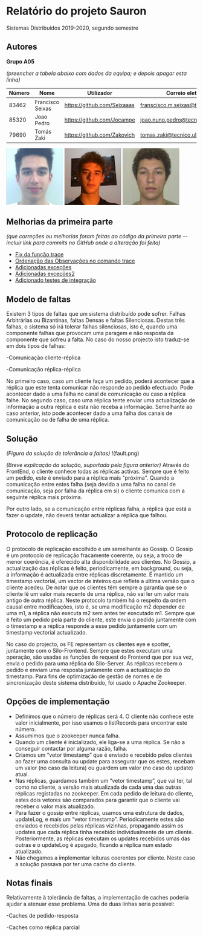 # Relatório do projeto Sauron

Sistemas Distribuídos 2019-2020, segundo semestre


## Autores
 
**Grupo A05**


*(preencher a tabela abaixo com dados da equipa; e depois apagar esta linha)*  

| Número | Nome              | Utilizador                       | Correio eletrónico                  |
| -------|-------------------|----------------------------------| ------------------------------------|
| 83462  | Francisco Seixas| <https://github.com/Seixaaas>  | <franscisco.m.seixas@tecnico.ulisboa.pt>|
| 85320  | 	Joao Pedro     | <https://github.com/Jocampe>     | <joao.nuno.pedro@tecnico.ulisboa.pt>  |
| 79690  | Tomás Zaki     | <https://github.com/Zakovich> | <tomas.zaki@tecnico.ulisboa.pt>           |

 
![Francisco Seixas](francisco.png) ![Joao Pedro](joao.png) ![Tomas Zaki](tomas.png)


## Melhorias da primeira parte

_(que correções ou melhorias foram feitas ao código da primeira parte -- incluir link para commits no GitHub onde a alteração foi feita)_

- [Fix da função trace](https://github.com/tecnico-distsys/A05-Sauron/commit/74cc2c0d91f2f4986c9b2244ae995f106d1ac5f5)
- [Ordenação das Observações no comando trace](https://github.com/tecnico-distsys/A05-Sauron/commit/74cc2c0d91f2f4986c9b2244ae995f106d1ac5f5)
- [Adicionadas exceções](https://github.com/tecnico-distsys/A05-Sauron/commit/a68bc60ed5657eb47b741df4009044dc59a4931e)
- [Adicionadas exceções2](https://github.com/tecnico-distsys/A05-Sauron/commit/cae3cedf80e120cfd362a764e3365843121b50e1)
- [Adicionado testes de integração](https://github.com/tecnico-distsys/A05-Sauron/commit/cae3cedf80e120cfd362a764e3365843121b50e1)

## Modelo de faltas

Existem 3 tipos de faltas que um sistema distribuído pode sofrer. 
Falhas Arbitrárias ou Bizantinas, faltas Densas e faltas Silenciosas. Destas três falhas, o sistema só irá tolerar falhas silenciosas, isto é, quando uma componente falhas que provocam uma paragem e não resposta da componente que sofreu a falta.
No caso do nosso projecto isto traduz-se em dois tipos de falhas:

-Comunicação cliente-réplica

-Comunicação réplica-réplica

No primeiro caso, caso um cliente faça um pedido, poderá acontecer que a réplica que este tenta comunicar não responde ao pedido efectuado. Pode acontecer dado a uma falha no canal de comunicação ou caso a réplica falhe.
No segundo caso, caso uma réplica tente enviar uma actualização de informação a outra réplica e esta não receba a informação. Semelhante ao caso anterior, isto pode acontecer dado a uma falha dos canais de comunicação ou de falha de uma réplica.


## Solução

_(Figura da solução de tolerância a faltas)_
!(fault.png)

_(Breve explicação da solução, suportada pela figura anterior)_
Através do FrontEnd, o cliente conhece todas as réplicas activas. Sempre que é feito um pedido, este é enviado para a réplica mais "próxima". Quando a comunicação entre estes falha (seja devido a uma falha no canal de comunicação, seja por falha da réplica em si) o cliente comunica com a seguinte réplica mais próxima.

Por outro lado, se a comunicação entre réplicas falha, a réplica que está a fazer o update, não deverá tentar actualizar a réplica que falhou. 

## Protocolo de replicação

O protocolo de replicação escolhido é um semelhante ao Gossip. O Gossip é um protocolo de replicação fracamente coerente, ou seja, a troco de menor coerência, é oferecido alta disponibilidade aos clientes. 
No Gossip, a actualização das réplicas é feito, periodicamente, em background, ou seja, a informação é actualizada entre réplicas discretamente. 
É mantido um timestamp vectorial, um vector de inteiros que reflete a última versão que o cliente acedeu.
De notar que os clientes têm sempre a garantia que se o cliente lê um valor mais recente de uma réplica, não vai ler um valor mais antigo de outra réplica.
Neste protocolo também há o respeito da ordem causal entre modificações, isto é, se uma modificação m2 depender de uma m1, a réplica não executa m2 sem antes ter executado m1.
Sempre que é feito um pedido pela parte do cliente, este envia o pedido juntamente com o timestamp e a réplica responde a esse pedido juntamente com um timestamp vectorial actualizado.

No caso do projecto, os FE representam os clientes eye e spotter, juntamente com o Silo-Frontend. Sempre que estes executam uma operação, são usadas as funções de request do Frontend que por sua vez, envia o pedido para uma réplica do Silo-Server. As réplicas recebem o pedido e enviam uma resposta juntamente com a actualização do timestamp.
Para fins de optimização de gestão de nomes e de sincronização deste sistema distribuído, foi usado o Apache Zookeeper.


## Opções de implementação

- Definimos que o número de réplicas será 4. O cliente não conhece este valor inicialmente, por isso usamos o listRecords para encontrar este número.
- Assumimos que o zookeeper nunca falha.
- Quando um cliente é inicializado, ele liga-se a uma réplica. Se não a conseguir contactar por alguma razão, falha.
- Criamos um “vetor timestamp” que é enviado e recebido pelos clientes ao fazer uma consulta ou update para assegurar que os estes, recebam um valor (no caso da leitura) ou guardem um valor (no caso do update) atual.
- Nas réplicas, guardamos também um “vetor timestamp”, que vai ter, tal como no cliente, a versão mais atualizada de cada uma das outras réplicas registadas no zookeeper. Em cada pedido de leitura do cliente, estes dois vetores são comparados para garantir que o cliente vai receber o valor mais atualizado.
- Para fazer o gossip entre réplicas, usamos uma estrutura de dados, updateLog, e mais um “vetor timestamp”. Periodicamente estes são enviados e recebidos pelas réplicas vizinhas, propagando assim os updates que cada réplica tinha recebido individualmente de um cliente. Posteriormente, as réplicas executam os updates recebidos umas das outras e o updateLog é apagado, ficando a réplica num estado atualizado.
- Não chegamos a implementar leituras coerentes por cliente. Neste caso a solução passava por ter uma cache do cliente.



## Notas finais

Relativamente à tolerância de faltas, a implementação de caches poderia ajudar a atenuar esse problema. Uma de duas linhas seria possível:

-Caches de pedido-resposta

-Caches como réplica parcial
